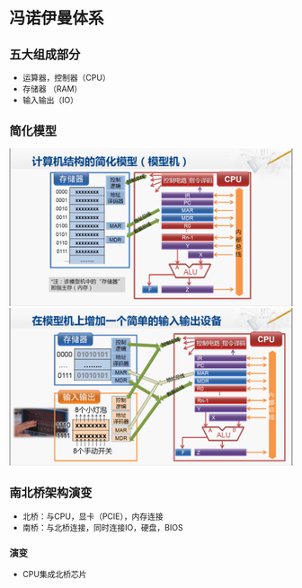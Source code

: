 # 冯诺伊曼体系
## 五大组成部分

 - 运算器，控制器（CPU）
 - 存储器 （RAM）
 - 输入输出（IO）
## 简化模型
![enter image description here](https://github.com/benxwen/Notes/raw/master/Computer%20organization/Snipaste_2020-05-01_18-14-13.png)
![enter image description here](https://github.com/benxwen/Notes/raw/master/Computer%20organization/Snipaste_2020-05-01_18-21-30.png)
## 南北桥架构演变
 - 北桥：与CPU，显卡（PCIE），内存连接
 - 南桥：与北桥连接，同时连接IO，硬盘，BIOS
 ### 演变
 
 - CPU集成北桥芯片
 

<!--stackedit_data:
eyJoaXN0b3J5IjpbNjg2MzI3NTUyLDE0NjAwOTYwNDksLTEwMT
YxNTk1NjIsNDQwNDg4MTY1LC0xOTAzMDI2MDIxXX0=
-->